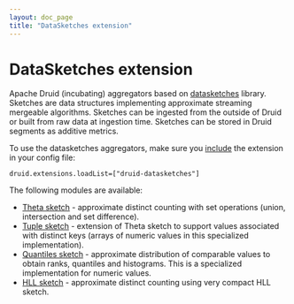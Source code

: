```yaml
---
layout: doc_page
title: "DataSketches extension"
---
```


<!--
  ~ Licensed to the Apache Software Foundation (ASF) under one
  ~ or more contributor license agreements.  See the NOTICE file
  ~ distributed with this work for additional information
  ~ regarding copyright ownership.  The ASF licenses this file
  ~ to you under the Apache License, Version 2.0 (the
  ~ "License"); you may not use this file except in compliance
  ~ with the License.  You may obtain a copy of the License at
  ~
  ~   http://www.apache.org/licenses/LICENSE-2.0
  ~
  ~ Unless required by applicable law or agreed to in writing,
  ~ software distributed under the License is distributed on an
  ~ "AS IS" BASIS, WITHOUT WARRANTIES OR CONDITIONS OF ANY
  ~ KIND, either express or implied.  See the License for the
  ~ specific language governing permissions and limitations
  ~ under the License.
  -->

# DataSketches extension

Apache Druid (incubating) aggregators based on [datasketches](http://datasketches.github.io/) library. Sketches are data structures implementing approximate streaming mergeable algorithms. Sketches can be ingested from the outside of Druid or built from raw data at ingestion time. Sketches can be stored in Druid segments as additive metrics.

To use the datasketches aggregators, make sure you [include](../../operations/including-extensions.html) the extension in your config file:

```
druid.extensions.loadList=["druid-datasketches"]
```

The following modules are available:

* [Theta sketch](datasketches-theta.html) - approximate distinct counting with set operations (union, intersection and set difference).
* [Tuple sketch](datasketches-tuple.html) - extension of Theta sketch to support values associated with distinct keys (arrays of numeric values in this specialized implementation).
* [Quantiles sketch](datasketches-quantiles.html) - approximate distribution of comparable values to obtain ranks, quantiles and histograms. This is a specialized implementation for numeric values.
* [HLL sketch](datasketches-hll.html) - approximate distinct counting using very compact HLL sketch.
